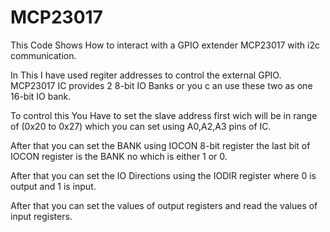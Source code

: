 # MCP23017

This Code Shows How to interact with a GPIO extender MCP23017 with i2c communication.

In This I have used regiter addresses to control the external GPIO. MCP23017 IC provides 2 8-bit IO Banks or you c an use these two as one 16-bit
IO bank.

To control this You Have to set the slave address first wich will be in range of (0x20 to 0x27) which you can set using A0,A2,A3 pins of IC.

After that you can set the BANK using IOCON 8-bit register the last bit of IOCON register is the BANK no which is either 1 or 0.

After that you can set the IO Directions using the IODIR register where 0 is output and 1 is input.

After that you can set the values of output registers and read the values of input registers.
